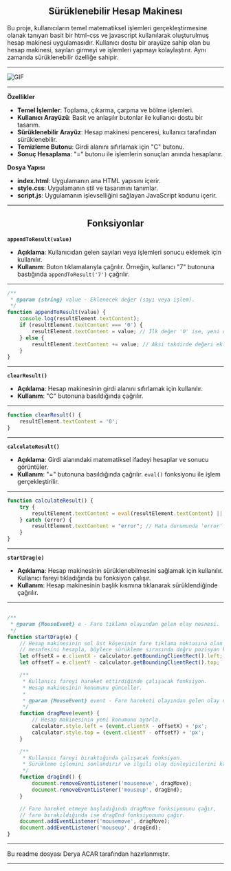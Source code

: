 <div align="center">
  <h2>Sürüklenebilir Hesap Makinesı</h2>
</div>

Bu proje, kullanıcıların temel matematiksel işlemleri gerçekleştirmesine olanak tanıyan basit bir html-css ve javascript kullanılarak oluşturulmuş hesap makinesi uygulamasıdır. Kullanıcı dostu bir arayüze sahip olan bu hesap makinesi, sayıları girmeyi ve işlemleri yapmayı kolaylaştırır. Aynı zamanda sürüklenebilir özelliğe sahipir.

---

![GIF](https://github.com/deryaxacar/DraggableCalculator/blob/main/cvideo.gif)

---


**Özellikler**

- **Temel İşlemler**: Toplama, çıkarma, çarpma ve bölme işlemleri.
- **Kullanıcı Arayüzü**: Basit ve anlaşılır butonlar ile kullanıcı dostu bir tasarım.
- **Sürüklenebilir Arayüz**: Hesap makinesi penceresi, kullanıcı tarafından sürüklenebilir.
- **Temizleme Butonu**: Girdi alanını sıfırlamak için "C" butonu.
- **Sonuç Hesaplama**: "=" butonu ile işlemlerin sonuçları anında hesaplanır.

**Dosya Yapısı**

- **index.html**: Uygulamanın ana HTML yapısını içerir.
- **style.css**: Uygulamanın stil ve tasarımını tanımlar.
- **script.js**: Uygulamanın işlevselliğini sağlayan JavaScript kodunu içerir.

---

<div align="center">
  <h2>Fonksiyonlar</h2>
</div>

**`appendToResult(value)`**
- **Açıklama**: Kullanıcıdan gelen sayıları veya işlemleri sonucu eklemek için kullanılır.
- **Kullanım**: Buton tıklamalarıyla çağrılır. Örneğin, kullanıcı "7" butonuna bastığında `appendToResult('7')` çağrılır.

---

```js
/**
 * @param {string} value - Eklenecek değer (sayı veya işlem).
 */
function appendToResult(value) {
    console.log(resultElement.textContent);
    if (resultElement.textContent === '0') {
        resultElement.textContent = value; // İlk değer '0' ise, yeni değeri yaz.
    } else {
        resultElement.textContent += value; // Aksi takdirde değeri ekle.
    }
}
```

---

**`clearResult()`**
- **Açıklama**: Hesap makinesinin girdi alanını sıfırlamak için kullanılır.
- **Kullanım**: "C" butonuna basıldığında çağrılır.

---

```js
function clearResult() {
    resultElement.textContent = '0';
}
```

---

**`calculateResult()`**
- **Açıklama**: Girdi alanındaki matematiksel ifadeyi hesaplar ve sonucu görüntüler.
- **Kullanım**: "=" butonuna basıldığında çağrılır. `eval()` fonksiyonu ile işlem gerçekleştirilir.

---

```js
function calculateResult() {
    try {
        resultElement.textContent = eval(resultElement.textContent) || '';
    } catch (error) {
        resultElement.textContent = "error"; // Hata durumunda 'error' mesajı göster.
    }
}
```

---

**`startDrag(e)`**
- **Açıklama**: Hesap makinesinin sürüklenebilmesini sağlamak için kullanılır. Kullanıcı fareyi tıkladığında bu fonksiyon çalışır.
- **Kullanım**: Hesap makinesinin başlık kısmına tıklanarak sürüklendiğinde çağrılır.

---

```js

/**
 * @param {MouseEvent} e - Fare tıklama olayından gelen olay nesnesi.
 */
function startDrag(e) {
    // Hesap makinesinin sol üst köşesinin fare tıklama noktasına olan
    // mesafesini hesapla, böylece sürükleme sırasında doğru pozisyon korunur.
    let offsetX = e.clientX - calculator.getBoundingClientRect().left;
    let offsetY = e.clientY - calculator.getBoundingClientRect().top;

    /**
     * Kullanıcı fareyi hareket ettirdiğinde çalışacak fonksiyon.
     * Hesap makinesinin konumunu günceller.
     * 
     * @param {MouseEvent} event - Fare hareketi olayından gelen olay nesnesi.
     */
    function dragMove(event) {
        // Hesap makinesinin yeni konumunu ayarla.
        calculator.style.left = (event.clientX - offsetX) + 'px';
        calculator.style.top = (event.clientY - offsetY) + 'px';
    }

    /**
     * Kullanıcı fareyi bıraktığında çalışacak fonksiyon.
     * Sürükleme işlemini sonlandırır ve ilgili olay dinleyicilerini kaldırır.
     */
    function dragEnd() {
        document.removeEventListener('mousemove', dragMove);
        document.removeEventListener('mouseup', dragEnd);
    }

    // Fare hareket etmeye başladığında dragMove fonksiyonunu çağır,
    // fare bırakıldığında ise dragEnd fonksiyonunu çağır.
    document.addEventListener('mousemove', dragMove);
    document.addEventListener('mouseup', dragEnd);
}

```

---

Bu readme dosyası Derya ACAR tarafından hazırlanmıştır.

---
